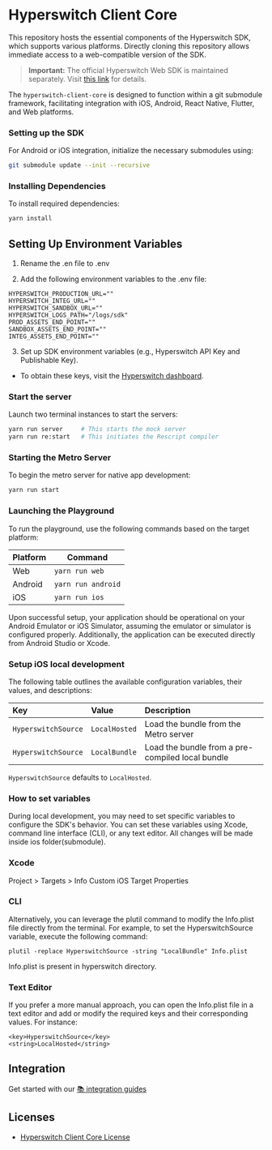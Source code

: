 # Hyperswitch Client Core

This repository hosts the essential components of the Hyperswitch SDK, which supports various platforms. Directly cloning this repository allows immediate access to a web-compatible version of the SDK.

> **Important:** The official Hyperswitch Web SDK is maintained separately. Visit [this link](https://github.com/juspay/hyperswitch-web) for details.

The `hyperswitch-client-core` is designed to function within a git submodule framework, facilitating integration with iOS, Android, React Native, Flutter, and Web platforms.

### Setting up the SDK

For Android or iOS integration, initialize the necessary submodules using:

```sh
git submodule update --init --recursive
```

### Installing Dependencies

To install required dependencies:

```sh
yarn install
```

## Setting Up Environment Variables
1. Rename the .en file to .env

2. Add the following environment variables to the .env file:

``` .env
HYPERSWITCH_PRODUCTION_URL=""
HYPERSWITCH_INTEG_URL=""
HYPERSWITCH_SANDBOX_URL=""
HYPERSWITCH_LOGS_PATH="/logs/sdk"
PROD_ASSETS_END_POINT=""
SANDBOX_ASSETS_END_POINT=""
INTEG_ASSETS_END_POINT=""
```
3. Set up SDK environment variables (e.g., Hyperswitch API Key and Publishable Key).

- To obtain these keys, visit the [Hyperswitch dashboard](https://app.hyperswitch.io/dashboard/register).


### Start the server

Launch two terminal instances to start the servers:

```sh
yarn run server     # This starts the mock server
yarn run re:start   # This initiates the Rescript compiler
```

### Starting the Metro Server

To begin the metro server for native app development:

```sh
yarn run start
```

### Launching the Playground

To run the playground, use the following commands based on the target platform:

| Platform | Command            |
| -------- | ------------------ |
| Web      | `yarn run web`     |
| Android  | `yarn run android` |
| iOS      | `yarn run ios`     |

Upon successful setup, your application should be operational on your Android Emulator or iOS Simulator, assuming the emulator or simulator is configured properly. Additionally, the application can be executed directly from Android Studio or Xcode.

### Setup iOS local development

The following table outlines the available configuration variables, their values, and descriptions:

| Key                 | Value         | Description                                      |
| :------------------ | :------------ | :----------------------------------------------- |
| `HyperswitchSource` | `LocalHosted` | Load the bundle from the Metro server            |
| `HyperswitchSource` | `LocalBundle` | Load the bundle from a pre-compiled local bundle |

`HyperswitchSource` defaults to `LocalHosted`.

### How to set variables

During local development, you may need to set specific variables to configure the SDK's behavior. You can set these variables using Xcode, command line interface (CLI), or any text editor. All changes will be made inside ios folder(submodule).

### Xcode

Project > Targets > Info
Custom iOS Target Properties

### CLI

Alternatively, you can leverage the plutil command to modify the Info.plist file directly from the terminal. For example, to set the HyperswitchSource variable, execute the following command:

```shell
plutil -replace HyperswitchSource -string "LocalBundle" Info.plist
```

Info.plist is present in hyperswitch directory.

### Text Editor

If you prefer a more manual approach, you can open the Info.plist file in a text editor and add or modify the required keys and their corresponding values. For instance:

```
<key>HyperswitchSource</key>
<string>LocalHosted</string>
```

## Integration

Get started with our [📚 integration guides](https://docs.hyperswitch.io/hyperswitch-cloud/integration-guide)

## Licenses

- [Hyperswitch Client Core License](LICENSE)
